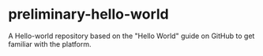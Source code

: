 # preliminary-hello-world
A Hello-world repository based on the "Hello World" guide on GitHub to get familiar with the platform.
